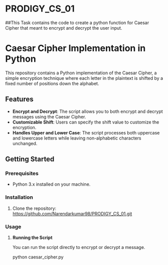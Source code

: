 # PRODIGY_CS_01
##This Task contains the code to create a python function for Caesar Cipher that meant to encrypt and decrypt the user input. 
# Caesar Cipher Implementation in Python

This repository contains a Python implementation of the Caesar Cipher, a simple encryption technique where each letter in the plaintext is shifted by a fixed number of positions down the alphabet.

## Features

- **Encrypt and Decrypt**: The script allows you to both encrypt and decrypt messages using the Caesar Cipher.
- **Customizable Shift**: Users can specify the shift value to customize the encryption.
- **Handles Upper and Lower Case**: The script processes both uppercase and lowercase letters while leaving non-alphabetic characters unchanged.

## Getting Started

### Prerequisites

- Python 3.x installed on your machine.

### Installation

1. Clone the repository:
   https://github.com/Narendarkumar98/PRODIGY_CS_01.git


### Usage

1. **Running the Script**

   You can run the script directly to encrypt or decrypt a message.

   python caesar_cipher.py
